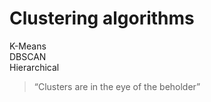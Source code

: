 # Clustering algorithms

K-Means <br />
DBSCAN <br />
Hierarchical <br />

> “Clusters are in the eye of the beholder”
